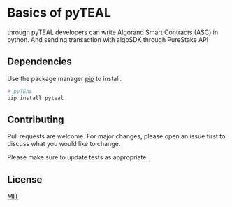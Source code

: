 # Basics of pyTEAL 

through pyTEAL developers can write Algorand Smart Contracts (ASC) in python. And sending transaction with algoSDK through PureStake API

## Dependencies 
Use the package manager [pip](https://pip.pypa.io/en/stable/) to install.

```bash
# pyTEAL 
pip install pyteal
```

## Contributing
Pull requests are welcome. For major changes, please open an issue first to discuss what you would like to change.

Please make sure to update tests as appropriate.

## License
[MIT](https://choosealicense.com/licenses/mit/)
